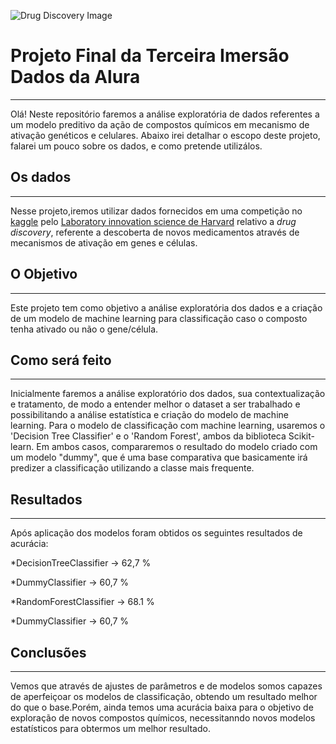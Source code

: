 ![Drug Discovery Image](https://ak.picdn.net/shutterstock/videos/13204946/thumb/1.jpg)

# Projeto Final da Terceira Imersão Dados da Alura
---

Olá! Neste repositório faremos a análise exploratória de dados referentes a um modelo preditivo da ação de compostos químicos em mecanismo de ativação genéticos e celulares. Abaixo irei detalhar o escopo deste projeto, falarei um pouco sobre os dados, e como pretende utilizálos.

## Os dados
---

Nesse projeto,iremos utilizar dados fornecidos em uma competição no [kaggle](https://www.kaggle.com/c/lish-moa) pelo [Laboratory innovation science de Harvard](https://lish.harvard.edu/) relativo a *drug discovery*, referente a descoberta de novos medicamentos através de mecanismos de ativação em genes e células.

## O Objetivo
---

Este projeto tem como objetivo a análise exploratória dos dados e a criação de um modelo de machine learning para classificação caso o composto tenha ativado ou não o gene/célula. 

## Como será feito
---

Inicialmente faremos a análise exploratório dos dados, sua contextualização e tratamento, de modo a entender melhor o dataset a ser trabalhado e possibilitando a análise estatística e criação do modelo de machine learning. Para o modelo de classificação com machine learning, usaremos o 'Decision Tree Classifier' e o 'Random Forest', ambos da biblioteca Scikit-learn. Em ambos casos, compararemos o resultado do modelo criado com um modelo "dummy", que é uma base comparativa que basicamente irá predizer a classificação utilizando a classe mais frequente.


## Resultados
---

Após aplicação dos modelos foram obtidos os seguintes resultados de acurácia:

*DecisionTreeClassifier               -> 62,7 %

*DummyClassifier                      -> 60,7 %

*RandomForestClassifier               -> 68.1 %

*DummyClassifier                      -> 60,7 % 

## Conclusões
---

Vemos que através de ajustes de parâmetros e de modelos somos capazes de aperfeiçoar os modelos de classificação, obtendo um resultado melhor do que o base.Porém, ainda temos uma acurácia baixa para o objetivo de exploração de novos compostos químicos, necessitanndo novos modelos estatísticos para obtermos um melhor resultado.
